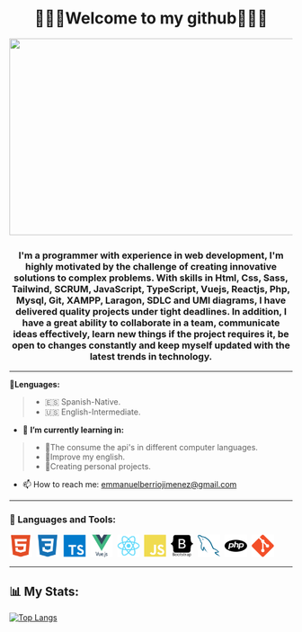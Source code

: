 
<div id="header" align="center">
   <h1 align="center">👨🏻‍💻<b>Welcome to my github</b>👨🏻‍💻</h1> 
    <img src="./img/Banner.png" width="900" height="350" />
  <h3 align="center">I'm a programmer with experience in web development, I'm highly motivated by the challenge of creating innovative solutions to complex problems. With skills in Html, Css, Sass, Tailwind, SCRUM, JavaScript, TypeScript, Vuejs, Reactjs, Php, Mysql, Git, XAMPP, Laragon, SDLC and UMl diagrams, I have delivered quality projects under tight deadlines. In addition, I have a great ability to collaborate in a team, communicate ideas effectively, learn new things if the project requires it, be open to changes constantly and keep myself updated with the latest trends in technology.</h3>
</div> 

---

🧠**Lenguages:**
> - 🇪🇸 Spanish-Native.
> - 🇺🇸 English-Intermediate.

- 🌱 **I’m currently learning in:**
 > - 📓The consume the api's in different computer languages.
 > - 🗽Improve my english.
 > - 🧉Creating personal projects.
 
- 📫 How to reach me: emmanuelberriojimenez@gmail.com
---
<div align="left">
  <h3>🔨 Languages and Tools:</h3>
  <div>
    <img src="https://github.com/devicons/devicon/blob/master/icons/html5/html5-plain.svg" title="HTML5" alt="HTML"
     width="40" height="40"/>&nbsp; 
    <img src="https://github.com/devicons/devicon/blob/master/icons/css3/css3-plain.svg" title="CSS3" alt="CSS3"
     width="40" height="40"/>&nbsp;   
    <img src="https://github.com/devicons/devicon/blob/master/icons/typescript/typescript-original.svg" title="JAVASCRIPT" alt="JAVASCRIPT"
     width="40" height="40"/>&nbsp;
     <img src="https://github.com/devicons/devicon/blob/master/icons/vuejs/vuejs-original-wordmark.svg" title="TYPESCRIPT" alt="TYPESCRIPT"
     width="40" height="40"/>&nbsp;
     <img src="https://github.com/devicons/devicon/blob/master/icons/react/react-original.svg" title="REACTJS" alt="REACTJS"
     width="40" height="40"/>&nbsp;
      <img src="https://github.com/devicons/devicon/blob/master/icons/javascript/javascript-plain.svg" title="VUEJS" alt="VUEJS"
     width="40" height="40"/>&nbsp;
    <img src="https://github.com/devicons/devicon/blob/master/icons/bootstrap/bootstrap-plain-wordmark.svg" title="BOOTSTRAP" alt="BOOTSTRAP"
     width="40" height="40"/>&nbsp;
    <img src="https://github.com/devicons/devicon/blob/master/icons/mysql/mysql-plain.svg" title="MYSQL" alt="MYSQL"
     width="40" height="40"/>&nbsp;
    <img src="https://github.com/devicons/devicon/blob/master/icons/php/php-plain.svg" title="PHP" alt="PHP"
     width="40" height="40"/>&nbsp;
     <img src="https://github.com/devicons/devicon/blob/master/icons/git/git-plain.svg" title="GIT" alt="GIT"
     width="40" height="40"/>&nbsp;
  </div>
</div>

---
## 📊 My Stats:
[![Top Langs](https://github-readme-stats.vercel.app/api/top-langs/?username=Emmanuelxs13&theme=tokyonight)](https://github.com/anuraghazra/github-readme-stats)

